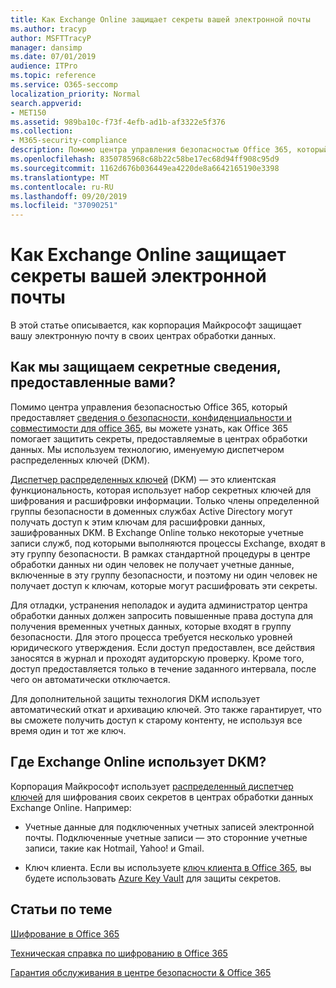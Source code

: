 ```yaml
---
title: Как Exchange Online защищает секреты вашей электронной почты
ms.author: tracyp
author: MSFTTracyP
manager: dansimp
ms.date: 07/01/2019
audience: ITPro
ms.topic: reference
ms.service: O365-seccomp
localization_priority: Normal
search.appverid:
- MET150
ms.assetid: 989ba10c-f73f-4efb-ad1b-af3322e5f376
ms.collection:
- M365-security-compliance
description: Помимо центра управления безопасностью Office 365, который предоставляет сведения о безопасности, конфиденциальности и совместимости для Office 365, вы можете узнать, как Office 365 помогает защитить секреты, предоставляемые в центрах обработки данных. Мы используем технологию, именуемую диспетчером распределенных ключей (DKM).
ms.openlocfilehash: 8350785968c68b22c58be17ec68d94ff908c95d9
ms.sourcegitcommit: 1162d676b036449ea4220de8a6642165190e3398
ms.translationtype: MT
ms.contentlocale: ru-RU
ms.lasthandoff: 09/20/2019
ms.locfileid: "37090251"
---
```

# <a name="how-exchange-online-secures-your-email-secrets"></a>Как Exchange Online защищает секреты вашей электронной почты

В этой статье описывается, как корпорация Майкрософт защищает вашу электронную почту в своих центрах обработки данных.
  
## <a name="how-do-we-secure-secret-information-provided-by-you"></a>Как мы защищаем секретные сведения, предоставленные вами?

Помимо центра управления безопасностью Office 365, который предоставляет [сведения о безопасности, конфиденциальности и совместимости для office 365](https://go.microsoft.com/fwlink/?linkid=874644), вы можете узнать, как Office 365 помогает защитить секреты, предоставляемые в центрах обработки данных. Мы используем технологию, именуемую диспетчером распределенных ключей (DKM).
  
[Диспетчер распределенных ключей](office-365-bitlocker-and-distributed-key-manager-for-encryption.md) (DKM) — это клиентская функциональность, которая использует набор секретных ключей для шифрования и расшифровки информации. Только члены определенной группы безопасности в доменных службах Active Directory могут получать доступ к этим ключам для расшифровки данных, зашифрованных DKM. В Exchange Online только некоторые учетные записи служб, под которыми выполняются процессы Exchange, входят в эту группу безопасности. В рамках стандартной процедуры в центре обработки данных ни один человек не получает учетные данные, включенные в эту группу безопасности, и поэтому ни один человек не получает доступ к ключам, которые могут расшифровать эти секреты.
  
Для отладки, устранения неполадок и аудита администратор центра обработки данных должен запросить повышенные права доступа для получения временных учетных данных, которые входят в группу безопасности. Для этого процесса требуется несколько уровней юридического утверждения. Если доступ предоставлен, все действия заносятся в журнал и проходят аудиторскую проверку. Кроме того, доступ предоставляется только в течение заданного интервала, после чего он автоматически отключается.
  
Для дополнительной защиты технология DKM использует автоматический откат и архивацию ключей. Это также гарантирует, что вы сможете получить доступ к старому контенту, не используя все время один и тот же ключ.
  
## <a name="where-does-exchange-online-make-use-of-dkm"></a>Где Exchange Online использует DKM?

Корпорация Майкрософт использует [распределенный диспетчер ключей](office-365-bitlocker-and-distributed-key-manager-for-encryption.md) для шифрования своих секретов в центрах обработки данных Exchange Online. Например:
  
- Учетные данные для подключенных учетных записей электронной почты. Подключенные учетные записи — это сторонние учетные записи, такие как Hotmail, Yahoo! и Gmail.
    
- Ключ клиента. Если вы используете [ключ клиента в Office 365](controlling-your-data-using-customer-key.md), вы будете использовать [Azure Key Vault](https://docs.microsoft.com/azure/key-vault/key-vault-whatis) для защиты секретов.
    
## <a name="related-topics"></a>Статьи по теме

[Шифрование в Office 365](encryption.md)
  
[Техническая справка по шифрованию в Office 365](technical-reference-details-about-encryption.md)
  
[Гарантия обслуживания в центре безопасности &amp; Office 365](https://go.microsoft.com/fwlink/?linkid=874645)
  

